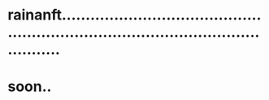 # rainanft..........................................................................................................
# soon..
